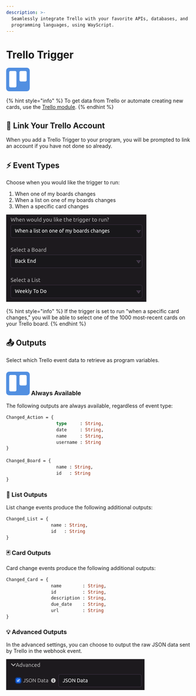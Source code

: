 ```yaml
---
description: >-
  Seamlessly integrate Trello with your favorite APIs, databases, and
  programming languages, using WayScript.
---
```


# Trello Trigger

![Run your script when changes are made to your Trello boards, lists, and cards.](../../.gitbook/assets/trello%20%281%29%20%282%29%20%282%29%20%282%29%20%281%29.png)

{% hint style="info" %}
To get data from Trello or automate creating new cards, use the [Trello module](../modules/trello.md).
{% endhint %}

## 🔗 Link Your Trello Account

When you add a Trello Trigger to your program, you will be prompted to link an account if you have not done so already.

## ⚡ Event Types

Choose when you would like the trigger to run:

1. When one of my boards changes
2. When a list on one of my boards changes
3. When a specific card changes

![](../../.gitbook/assets/screen-shot-2019-07-15-at-5.15.53-pm.png)

{% hint style="info" %}
If the trigger is set to run "when a specific card changes," you will be able to select one of the 1000 most-recent cards on your Trello board.
{% endhint %}

## 📤 Outputs

Select which Trello event data to retrieve as program variables.

### ![](../../.gitbook/assets/trello%20%281%29%20%282%29%20%282%29%20%282%29.png) Always Available

The following outputs are always available, regardless of event type:

```graphql
Changed_Action = {
                   type     : String,
                   date     : String,
                   name     : String,
                   username : String
}

Changed_Board = {
                   name : String,
                   id   : String
}
```

### 📜 List Outputs

List change events produce the following additional outputs:

```graphql
Changed_List = {
                 name : String,
                 id   : String
}
```

### 🃏 Card Outputs

Card change events produce the following additional outputs:

```graphql
Changed_Card = {
                 name        : String,
                 id          : String,
                 description : String,
                 due_date    : String,
                 url         : String
}

```

### 💡 Advanced Outputs

In the advanced settings, you can choose to output the raw JSON data sent by Trello in the webhook event.

![](../../.gitbook/assets/screen-shot-2019-07-15-at-5.44.41-pm.png)

